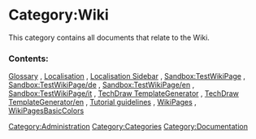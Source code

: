 # Category:Wiki
This category contains all documents that relate to the Wiki.

### Contents:

[Glossary](Glossary.md) , [Localisation](Localisation.md) , [Localisation Sidebar](Localisation_Sidebar.md) , [Sandbox:TestWikiPage](Sandbox:TestWikiPage.md) , [Sandbox:TestWikiPage/de](Sandbox:TestWikiPage/de.md) , [Sandbox:TestWikiPage/en](Sandbox:TestWikiPage/en.md) , [Sandbox:TestWikiPage/it](Sandbox:TestWikiPage/it.md) , [TechDraw TemplateGenerator](TechDraw_TemplateGenerator.md) , [TechDraw TemplateGenerator/en](TechDraw_TemplateGenerator/en.md) , [Tutorial guidelines](Tutorial_guidelines.md) , [WikiPages](WikiPages.md) , [WikiPagesBasicColors](WikiPagesBasicColors.md)

[Category:Administration](Category:Administration.md) [Category:Categories](Category:Categories.md) [Category:Documentation](Category:Documentation.md)
